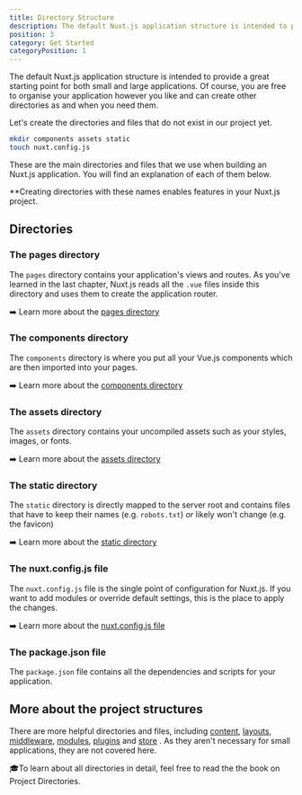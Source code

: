 ```yaml
---
title: Directory Structure
description: The default Nuxt.js application structure is intended to provide a great starting point for both small and large applications. Of course, you are free to organise your application however you like and can create other directories as and when you need them.
position: 3
category: Get Started
categoryPosition: 1
---
```

The default Nuxt.js application structure is intended to provide a great starting point for both small and large applications. Of course, you are free to organise your application however you like and can create other directories as and when you need them.

Let's create the directories and files that do not exist in our project yet.

```bash
mkdir components assets static
touch nuxt.config.js
```

These are the main directories and files that we use when building an Nuxt.js application. You will find an explanation of each of them below.

<base-alert type="info">

**Creating directories with these names enables features in your Nuxt.js project.

</base-alert>

## Directories

### The pages directory

The `pages` directory contains your application's views and routes. As you've learned in the last chapter, Nuxt.js reads all the `.vue` files inside this directory and uses them to create the application router.

➡️ Learn more about the [pages directory](/guides/directory-structure/pages)

### The components directory

The `components` directory is where you put all your Vue.js components which are then imported into your pages.

➡️ Learn more about the [components directory](/guides/directory-structure/components)

### The assets directory

The `assets` directory contains your uncompiled assets such as your styles, images, or fonts.

➡️ Learn more about the [assets directory](/guides/directory-structure/assets)

### The static directory

The `static` directory is directly mapped to the server root and contains files that have to keep their names (e.g. `robots.txt`) *or* likely won't change (e.g. the favicon)

➡️ Learn more about the [static directory](/guides/directory-structure/static)

### The nuxt.config.js file

The `nuxt.config.js` file is the single point of configuration for Nuxt.js. If you want to add modules or override default settings, this is the place to apply the changes.

➡️ Learn more about the [nuxt.config.js file](/guides/directory-structure/nuxt-config)

### The package.json file

The `package.json` file contains all the dependencies and scripts for your application.

## More about the project structures

There are more helpful directories and files, including [content](/guides/directory-structure/content), [layouts](/guides/directory-structure/layouts), [middleware](/guides/directory-structure/middleware), [modules](/guides/directory-structure/modules), [plugins](/guides/directory-structure/plugins) and [store](/guides/directory-structure/store) . As they aren't necessary for small applications, they are not covered here.

🎓To learn about all directories in detail, feel free to read the the book on Project Directories.
